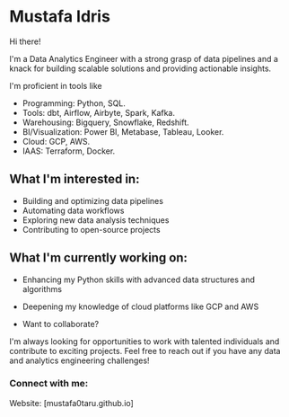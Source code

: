 # Mustafa Idris

Hi there!

I'm a Data Analytics Engineer with a strong grasp of data pipelines and a knack for building scalable solutions and providing actionable insights. 

I'm proficient in tools like 
- Programming: Python, SQL.
- Tools: dbt, Airflow, Airbyte, Spark, Kafka.
- Warehousing: Bigquery, Snowflake, Redshift.
- BI/Visualization: Power BI, Metabase, Tableau, Looker.
- Cloud: GCP, AWS.
- IAAS: Terraform, Docker.


## What I'm interested in:

- Building and optimizing data pipelines
- Automating data workflows
- Exploring new data analysis techniques
- Contributing to open-source projects

## What I'm currently working on:

- Enhancing my Python skills with advanced data structures and algorithms
- Deepening my knowledge of cloud platforms like GCP and AWS
  
- Want to collaborate?

I'm always looking for opportunities to work with talented individuals and contribute to exciting projects. Feel free to reach out if you have any data and analytics engineering challenges!

### Connect with me:

Website: [mustafa0taru.github.io]
